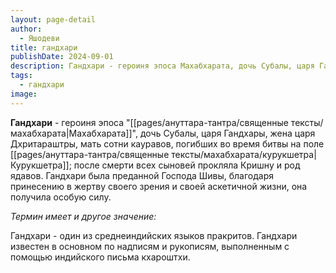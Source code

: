 ```yaml
---
layout: page-detail
author:
  - Яшодеви
title: гандхари
publishDate: 2024-09-01
description: Гандхари - героиня эпоса Махабхарата, дочь Субалы, царя Гандхары, жена царя Дхритараштры, мать сотни кауравов, погибших во время битвы на поле Курукшетра; после смерти всех сыновей прокляла Кришну и род ядавов. Гандхари была преданной Господа Шивы, благодаря принесению в жертву своего зрения и своей аскетичной жизни, она получила особую силу.
tags:
  - гандхари
image:
---
```

**Гандхари** - героиня эпоса "[[pages/ануттара-тантра/священные тексты/махабхарата|Махабхарата]]", дочь Субалы, царя Гандхары, жена царя Дхритараштры, мать сотни кауравов, погибших во время битвы на поле [[pages/ануттара-тантра/священные тексты/махабхарата/курукшетра|Курукшетра]]; после смерти всех сыновей прокляла Кришну и род ядавов. Гандхари была преданной Господа Шивы, благодаря принесению в жертву своего зрения и своей аскетичной жизни, она получила особую силу.

*Термин имеет и другое значение:*

Гандхари - один из среднеиндийских языков пракритов. Гандхари известен в основном по надписям и рукописям, выполненным с помощью индийского письма кхароштхи.

